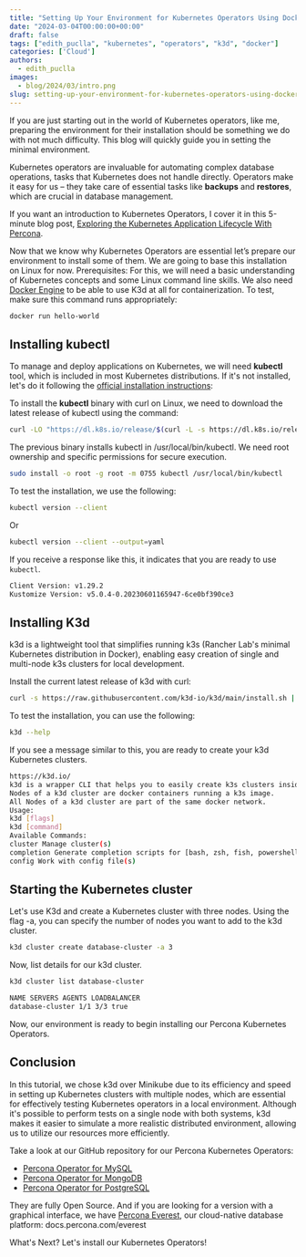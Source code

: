 ```yaml
---
title: "Setting Up Your Environment for Kubernetes Operators Using Docker, kubectl, and k3d"
date: "2024-03-04T00:00:00+00:00"
draft: false
tags: ["edith_puclla", "kubernetes", "operators", "k3d", "docker"]
categories: ['Cloud']
authors:
  - edith_puclla
images:
  - blog/2024/03/intro.png
slug: setting-up-your-environment-for-kubernetes-operators-using-docker-kubectl-and-k3d
---
```


If you are just starting out in the world of Kubernetes operators, like me, preparing the environment for their installation should be something we do with not much difficulty. This blog will quickly guide you in setting the minimal environment.

Kubernetes operators are invaluable for automating complex database operations, tasks that Kubernetes does not handle directly. Operators make it easy for us – they take care of essential tasks like **backups** and **restores**, which are crucial in database management.

If you want an introduction to Kubernetes Operators, I cover it in this 5-minute blog post, [Exploring the Kubernetes Application Lifecycle With Percona](https://www.percona.com/blog/exploring-the-kubernetes-application-lifecycle-with-percona/).

Now that we know why Kubernetes Operators are essential let’s prepare our environment to install some of them. We are going to base this installation on Linux for now.
Prerequisites:
For this, we will need a basic understanding of Kubernetes concepts and some Linux command line skills.
We also need [Docker Engine](https://docs.docker.com/engine/install/ubuntu/) to be able to use K3d at all for containerization. To test, make sure this command runs appropriately:

```bash
docker run hello-world
```

## Installing kubectl

To manage and deploy applications on Kubernetes, we will need **kubectl** tool, which is included in most Kubernetes distributions. If it's not installed, let's do it following the [official installation instructions](https://kubernetes.io/docs/tasks/tools/install-kubectl-linux/):

To install the **kubectl** binary with curl on Linux, we need to download the latest release of kubectl using the command:

```bash
curl -LO "https://dl.k8s.io/release/$(curl -L -s https://dl.k8s.io/release/stable.txt)/bin/linux/amd64/kubectl"
```

The previous binary installs kubectl in /usr/local/bin/kubectl. We need root ownership and specific permissions for secure execution.

```bash
sudo install -o root -g root -m 0755 kubectl /usr/local/bin/kubectl
```

To test the installation, we use the following:

```bash
kubectl version --client
```

Or

```bash
kubectl version --client --output=yaml
```

If you receive a response like this, it indicates that you are ready to use `kubectl`.

```bash
Client Version: v1.29.2
Kustomize Version: v5.0.4-0.20230601165947-6ce0bf390ce3
```

## Installing K3d

k3d is a lightweight tool that simplifies running k3s (Rancher Lab's minimal Kubernetes distribution in Docker), enabling easy creation of single and multi-node k3s clusters for local development.

Install the current latest release of k3d with curl:

```bash
curl -s https://raw.githubusercontent.com/k3d-io/k3d/main/install.sh | bash
```

To test the installation, you can use the following:

```bash
k3d --help
```

If you see a message similar to this, you are ready to create your k3d Kubernetes clusters.

```bash
https://k3d.io/
k3d is a wrapper CLI that helps you to easily create k3s clusters inside docker.
Nodes of a k3d cluster are docker containers running a k3s image.
All Nodes of a k3d cluster are part of the same docker network.
Usage:
k3d [flags]
k3d [command]
Available Commands:
cluster Manage cluster(s)
completion Generate completion scripts for [bash, zsh, fish, powershell | psh]
config Work with config file(s)
```

## Starting the Kubernetes cluster

Let's use K3d and create a Kubernetes cluster with three nodes. Using the flag -a, you can specify the number of nodes you want to add to the k3d cluster.

```bash
k3d cluster create database-cluster -a 3
```

Now, list details for our k3d cluster.

```bash
k3d cluster list database-cluster

NAME SERVERS AGENTS LOADBALANCER
database-cluster 1/1 3/3 true
```

Now, our environment is ready to begin installing our Percona Kubernetes Operators.

## Conclusion

In this tutorial, we chose k3d over Minikube due to its efficiency and speed in setting up Kubernetes clusters with multiple nodes, which are essential for effectively testing Kubernetes operators in a local environment. Although it's possible to perform tests on a single node with both systems, k3d makes it easier to simulate a more realistic distributed environment, allowing us to utilize our resources more efficiently.

Take a look at our GitHub repository for our Percona Kubernetes Operators:

- [Percona Operator for MySQL](https://github.com/percona/percona-server-mysql-operator)
- [Percona Operator for MongoDB](https://github.com/percona/percona-server-mongodb-operator)
- [Percona Operator for PostgreSQL](https://github.com/percona/percona-postgresql-operator)

They are fully Open Source. And if you are looking for a version with a graphical interface, we have [Percona Everest](https://docs.percona.com/everest/index.html), our cloud-native database platform: docs.percona.com/everest

What's Next? Let's install our Kubernetes Operators!
